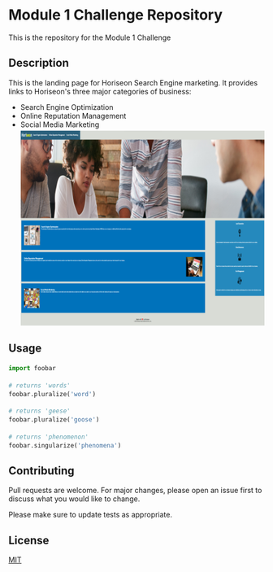 # Module 1 Challenge Repository
 This is the repository for the Module 1 Challenge
 
## Description

This is the landing page for Horiseon Search Engine marketing. It provides links to Horiseon's three major categories of business:
- Search Engine Optimization
- Online Reputation Management
- Social Media Marketing
![Application Scrrenshot](Assets/Module-1%20Challenge%20Screenshot.png)

## Usage

```python
import foobar

# returns 'words'
foobar.pluralize('word')

# returns 'geese'
foobar.pluralize('goose')

# returns 'phenomenon'
foobar.singularize('phenomena')
```

## Contributing

Pull requests are welcome. For major changes, please open an issue first
to discuss what you would like to change.

Please make sure to update tests as appropriate.

## License

[MIT](https://choosealicense.com/licenses/mit/)
